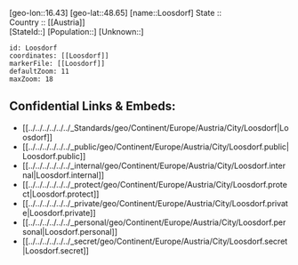 ﻿---
location: [48.65,16.43] 
mapzoom: [7,12] 
mapmarker: city 
type: City
tags:
- geo/City


SpocWebEntityId: 32089
isDeleted: false
confidential: public

---
[geo-lon::16.43] 
[geo-lat::48.65] 
[name::Loosdorf] 
State ::  
Country :: [[Austria]]  
[StateId::] 
[Population::] 
[Unknown::] 


```leaflet
id: Loosdorf
coordinates: [[Loosdorf]] 
markerFile: [[Loosdorf]] 
defaultZoom: 11 
maxZoom: 18
```


## Confidential Links & Embeds: 
- [[../../../../../../_Standards/geo/Continent/Europe/Austria/City/Loosdorf|Loosdorf]] 
- [[../../../../../../_public/geo/Continent/Europe/Austria/City/Loosdorf.public|Loosdorf.public]] 
- [[../../../../../../_internal/geo/Continent/Europe/Austria/City/Loosdorf.internal|Loosdorf.internal]] 
- [[../../../../../../_protect/geo/Continent/Europe/Austria/City/Loosdorf.protect|Loosdorf.protect]] 
- [[../../../../../../_private/geo/Continent/Europe/Austria/City/Loosdorf.private|Loosdorf.private]] 
- [[../../../../../../_personal/geo/Continent/Europe/Austria/City/Loosdorf.personal|Loosdorf.personal]] 
- [[../../../../../../_secret/geo/Continent/Europe/Austria/City/Loosdorf.secret|Loosdorf.secret]] 
